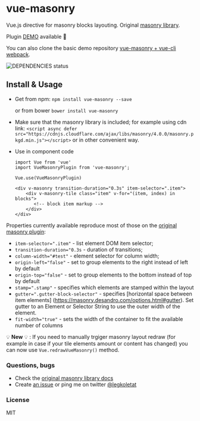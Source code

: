 # vue-masonry

Vue.js directive for masonry blocks layouting. Original [masonry library](http://masonry.desandro.com/).

Plugin [DEMO](https://shershen08.github.io/vue-plugins-demo-static/index.html#/masonry) available 🎉

You can also clone the basic demo repository [vue-masonry + vue-cli webpack](https://github.com/shershen08/vue-masonry-plugin-demo).


![DEPENDENCIES status](https://david-dm.org/shershen08/vue-masonry/status.svg)


## Install & Usage

 - Get from npm:  ```npm install vue-masonry --save ``` 
 
    or from bower ```bower install vue-masonry```
 - Make sure that the masonry library is included; for example using cdn link: ```<script async defer src="https://cdnjs.cloudflare.com/ajax/libs/masonry/4.0.0/masonry.pkgd.min.js"></script>``` or in other convenient way.
 - Use in component code
    ```
    import Vue from 'vue'
    import VueMasonryPlugin from 'vue-masonry';

    Vue.use(VueMasonryPlugin)

    <div v-masonry transition-duration="0.3s" item-selector=".item">
        <div v-masonry-tile class="item" v-for="(item, index) in blocks">
           <!-- block item markup -->
        </div>
    </div>
    ```


Properties currently available reproduce most of those on the [original masonry plugin](http://masonry.desandro.com/options.html):

 - ```item-selector=".item"``` - list element DOM item selector;
 - ```transition-duration="0.3s``` - duration of transitions;
 - ```column-width="#test"``` - element selector for column width;
 - ```origin-left="false"``` - set to group elements to the right instead of left by default
 - ```origin-top="false"``` - set to group elements to the bottom instead of top by default
 - ```stamp=".stamp"``` - specifies which elements are stamped within the layout
 - ```gutter=".gutter-block-selector"``` - specifies [horizontal space between item elements]
 (https://masonry.desandro.com/options.html#gutter). Set gutter to an Element or Selector String to use the outer width of the element.
 - ```fit-width="true"``` - sets the width of the container to fit the available number of columns


💡 **New** 💡 : If you need to manually trgiger masonry layout redraw (for example in case if your tile elements amount or content has changed) you can now use `Vue.redrawVueMasonry()` method.

### Questions, bugs

 - Check the [original masonry library docs](https://masonry.desandro.com/options.html)
 - Create [an issue](https://github.com/shershen08/vue-masonry/issues) or ping me on twitter [@legkoletat](https://twitter.com/legkoletat)


### License

 MIT
